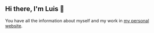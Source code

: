 ## Hi there, I'm Luis 👋

You have all the information about myself and my work in [my personal website](https://www.garciaperazaherrera.com).
